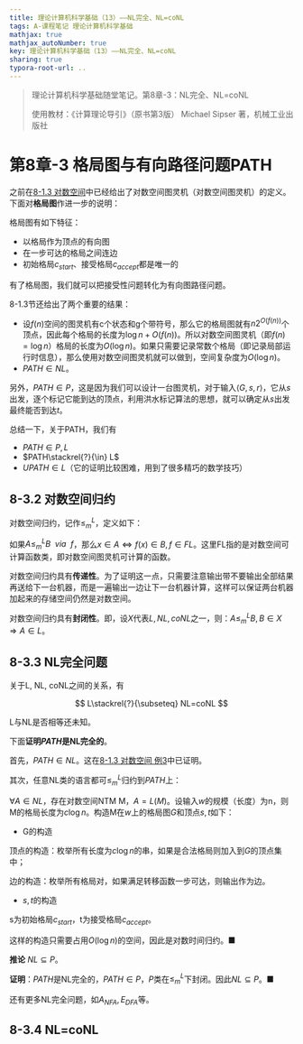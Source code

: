 ```yaml
---
title: 理论计算机科学基础（13）——NL完全、NL=coNL
tags: A-课程笔记 理论计算机科学基础
mathjax: true
mathjax_autoNumber: true
key: 理论计算机科学基础（13）——NL完全、NL=coNL
sharing: true
typora-root-url: ..
---
```


> 理论计算机科学基础随堂笔记。第8章-3：NL完全、NL=coNL
> 
> 使用教材：《计算理论导引》（原书第3版）  Michael Sipser 著，机械工业出版社

<!--more-->

# 第8章-3 格局图与有向路径问题PATH

之前在[8-1.3 对数空间](https://zemdalk.github.io/2022/05/30/%E7%90%86%E8%AE%BA%E8%AE%A1%E7%AE%97%E6%9C%BA%E7%A7%91%E5%AD%A6%E5%9F%BA%E7%A1%80-11.html#8-13-%E5%AF%B9%E6%95%B0%E7%A9%BA%E9%97%B4)中已经给出了对数空间图灵机（对数空间图灵机）的定义。下面对**格局图**作进一步的说明：

格局图有如下特征：

- 以格局作为顶点的有向图
- 在一步可达的格局之间连边
- 初始格局$c_{start}$、接受格局$c_{accept}$都是唯一的

有了格局图，我们就可以把接受性问题转化为有向图路径问题。

8-1.3节还给出了两个重要的结果：

- 设$f(n)$空间的图灵机有c个状态和g个带符号，那么它的格局图就有$n2^{O(f(n))}$个顶点，因此每个格局的长度为$\log n+O(f(n))$。所以对数空间图灵机（即$f(n)=\log n$）格局的长度为$O(\log n)$。如果只需要记录常数个格局（即记录局部运行时信息），那么使用对数空间图灵机就可以做到，空间复杂度为$O(\log n)$。
- $PATH\in NL$。

另外，$PATH\in P$，这是因为我们可以设计一台图灵机，对于输入$\langle G,s,r\rangle$，它从$s$出发，逐个标记它能到达的顶点，利用洪水标记算法的思想，就可以确定从$s$出发最终能否到达$t$。

总结一下，关于PATH，我们有

- $PATH\in P, L$
- $PATH\stackrel{?}{\in} L$
- $UPATH\in L$（它的证明比较困难，用到了很多精巧的数学技巧）

## 8-3.2 对数空间归约

对数空间归约，记作$\leq_m^L$，定义如下：

如果$A\leq_m^L B\ \ via\ \ f$，那么$x\in A\Leftrightarrow f(x)\in B, f\in FL$。这里FL指的是对数空间可计算函数类，即对数空间图灵机可计算的函数。

对数空间归约具有**传递性**。为了证明这一点，只需要注意输出带不要输出全部结果再送给下一台机器，而是一遍输出一边让下一台机器计算，这样可以保证两台机器加起来的存储空间仍然是对数空间。

对数空间归约具有**封闭性**。即，设$X$代表$L, NL, coNL$之一，则：$A\leq_m^L B, B\in X\Rightarrow A\in L$。

## 8-3.3 NL完全问题

关于L, NL, coNL之间的关系，有

$$
L\stackrel{?}{\subseteq} NL=coNL
$$

L与NL是否相等还未知。

下面**证明$PATH$是NL完全的**。

首先，$PATH\in NL$。这在[8-1.3 对数空间 例3](https://zemdalk.github.io/2022/05/30/%E7%90%86%E8%AE%BA%E8%AE%A1%E7%AE%97%E6%9C%BA%E7%A7%91%E5%AD%A6%E5%9F%BA%E7%A1%80-11.html#:~:text=%E7%9A%84%E8%AE%A1%E7%AE%97%E9%97%AE%E9%A2%98%E3%80%82-,%E4%BE%8B3,-%E8%AF%81%E6%98%8E)中已证明。

其次，任意NL类的语言都可$\leq_m^L$归约到$PATH$上：

$\forall A\in NL$，存在对数空间NTM M，$A=L(M)$。设输入$w$的规模（长度）为n，则M的格局长度为$c\log n$。构造M在$w$上的格局图$G$和顶点$s,t$如下：

- G的构造

顶点的构造：枚举所有长度为$c\log n$的串，如果是合法格局则加入到$G$的顶点集中；

边的构造：枚举所有格局对，如果满足转移函数一步可达，则输出作为边。

- $s,t$的构造

s为初始格局$c_{start}$，t为接受格局$c_{accept}$。

这样的构造只需要占用$O(\log n)$的空间，因此是对数时间归约。■

**推论** $NL\subseteq P$。

**证明**：$PATH$是NL完全的，$PATH\in P$，$P$类在$\leq_m^L$下封闭。因此$NL\subseteq P$。■

还有更多NL完全问题，如$A_{NFA}, E_{DFA}$等。

## 8-3.4 NL=coNL

